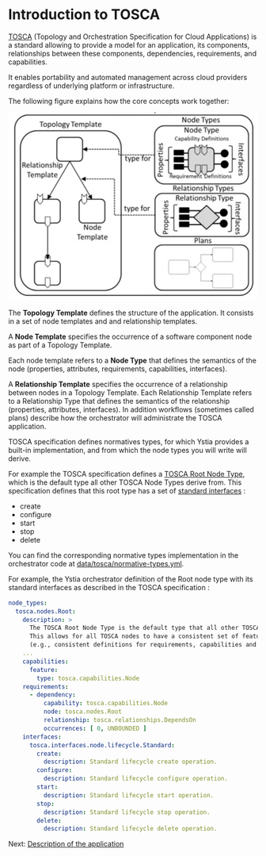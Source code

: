 # Introduction to TOSCA

[TOSCA](https://docs.oasis-open.org/tosca/TOSCA-Simple-Profile-YAML/v1.2/os/TOSCA-Simple-Profile-YAML-v1.2-os.html) (Topology
and Orchestration Specification for Cloud Applications) is a standard allowing to provide a model for an application, its components, relationships between these components, dependencies, requirements, and capabilities.

It enables portability and automated management across cloud providers regardless of underlying platform or infrastructure.

The following figure explains how the core concepts work together:

![TOSCA figure](images/tosca.png)

The **Topology Template** defines the structure of the application. It consists in a set of node templates and and relationship templates.

A **Node Template** specifies the occurrence of a software component node as part of a Topology Template.

Each node template refers to a **Node Type** that defines the semantics of the node (properties, attributes, requirements, capabilities, interfaces).

A **Relationship Template** specifies the occurrence of a relationship between nodes in a Topology Template. Each Relationship Template refers to a Relationship Type that defines the semantics of the relationship (properties, attributes, interfaces).
In addition workflows (sometimes called plans) describe how the orchestrator will administrate the TOSCA application.

TOSCA specification defines normatives types, for which Ystia provides a built-in implementation, and from which the node types you will write will derive.

For example the TOSCA specification defines a [TOSCA Root Node Type](https://docs.oasis-open.org/tosca/TOSCA-Simple-Profile-YAML/v1.2/os/TOSCA-Simple-Profile-YAML-v1.2-os.html#_Toc528072956), which is the default type all other TOSCA Node Types derive from.
This specification defines that this root type has a set of [standard interfaces](https://docs.oasis-open.org/tosca/TOSCA-Simple-Profile-YAML/v1.2/os/TOSCA-Simple-Profile-YAML-v1.2-os.html#DEFN_TYPE_ITFC_NODE_LIFECYCLE_STANDARD) :
* create
* configure
* start
* stop
* delete

You can find the corresponding normative types implementation in the orchestrator code at [data/tosca/normative-types.yml](https://github.com/ystia/yorc/blob/develop/data/tosca/normative-types.yml).

For example, the Ystia orchestrator definition of the Root node type with its standard interfaces as described in the TOSCA specification :
```yaml
node_types:
  tosca.nodes.Root:
    description: >
      The TOSCA Root Node Type is the default type that all other TOSCA base Node Types derive from.
      This allows for all TOSCA nodes to have a consistent set of features for modeling and management
      (e.g., consistent definitions for requirements, capabilities and lifecycle interfaces).
    ...
    capabilities:
      feature:
        type: tosca.capabilities.Node
    requirements:
      - dependency:
          capability: tosca.capabilities.Node
          node: tosca.nodes.Root
          relationship: tosca.relationships.DependsOn
          occurrences: [ 0, UNBOUNDED ]
    interfaces:
      tosca.interfaces.node.lifecycle.Standard:
        create:
          description: Standard lifecycle create operation.
        configure:
          description: Standard lifecycle configure operation.
        start:
          description: Standard lifecycle start operation.
        stop:
          description: Standard lifecycle stop operation.
        delete:
          description: Standard lifecycle delete operation.
```


Next: [Description of the application](description.md)

